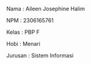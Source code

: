 Nama : Aileen Josephine Halim

NPM : 2306165761

Kelas : PBP F

Hobi : Menari

Jurusan : Sistem Informasi